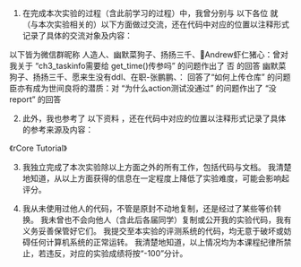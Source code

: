 1. 在完成本次实验的过程（含此前学习的过程）中，我曾分别与 以下各位 就（与本次实验相关的）以下方面做过交流，还在代码中对应的位置以注释形式记录了具体的交流对象及内容：

以下皆为微信群昵称
人造人、幽默菜狗子、扬扬三千、🐉Andrew虾仁猪心：曾对我关于 “ch3_taskinfo需要给 get_time()传参吗” 的问题作出了 否 的回答
幽默菜狗子、扬扬三千、愿来生没有ddl、在职-张鹏鹏、： 回答了“如何上传仓库” 的问题
臣亦有成为世间良将的潜质：对 “为什么action测试没通过” 的问题作出了 “没report” 的回答

2. 此外，我也参考了 以下资料 ，还在代码中对应的位置以注释形式记录了具体的参考来源及内容：

《rCore Tutorial》

3. 我独立完成了本次实验除以上方面之外的所有工作，包括代码与文档。 我清楚地知道，从以上方面获得的信息在一定程度上降低了实验难度，可能会影响起评分。

4. 我从未使用过他人的代码，不管是原封不动地复制，还是经过了某些等价转换。 我未曾也不会向他人（含此后各届同学）复制或公开我的实验代码，我有义务妥善保管好它们。 我提交至本实验的评测系统的代码，均无意于破坏或妨碍任何计算机系统的正常运转。 我清楚地知道，以上情况均为本课程纪律所禁止，若违反，对应的实验成绩将按“-100”分计。